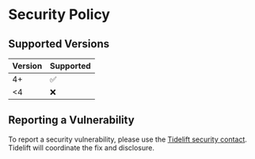 # Security Policy

## Supported Versions

| Version | Supported          |
| ------- | ------------------ |
| 4+      | :white_check_mark: |
| <4      | :x:                |

## Reporting a Vulnerability

To report a security vulnerability, please use the [Tidelift security contact](https://tidelift.com/security). Tidelift
will coordinate the fix and disclosure.
